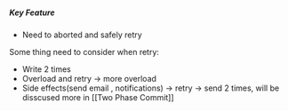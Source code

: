 ##### Key Feature
- Need to aborted and safely retry

Some thing need to consider when retry:

- Write 2 times
- Overload and retry -> more overload 
- Side effects(send email , notifications) -> retry -> send 2 times, will be disscused more in [[Two Phase Commit]]
